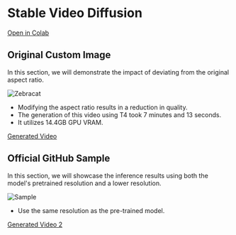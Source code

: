 # Stable Video Diffusion

[Open in Colab](https://colab.research.google.com/drive/1QkFirU3fZY1TiIuQJa43W4XouLmZpSMn?usp=sharing)

## Original Custom Image
In this section, we will demonstrate the impact of deviating from the original aspect ratio.

![Zebracat](https://github.com/MahdiMohseni0033/SVD/assets/108568972/0d8b4dba-6182-43fc-8a10-7a73f02c6c93.png)

- Modifying the aspect ratio results in a reduction in quality.
- The generation of this video using T4 took 7 minutes and 13 seconds.
- It utilizes 14.4GB GPU VRAM.

[Generated Video](https://github.com/MahdiMohseni0033/SVD/assets/108568972/71ff0ac2-c89c-4841-870b-ed0069252d21)

## Official GitHub Sample
In this section, we will showcase the inference results using both the model's pretrained resolution and a lower resolution.

![Sample](https://github.com/MahdiMohseni0033/SVD/assets/108568972/63bee2d0-1965-45fb-90f7-b3964fc178cd)

- Use the same resolution as the pre-trained model.


[Generated Video 2](https://github.com/MahdiMohseni0033/SVD/assets/108568972/a1a96e66-039a-43fd-9b15-6637aafe9732)

